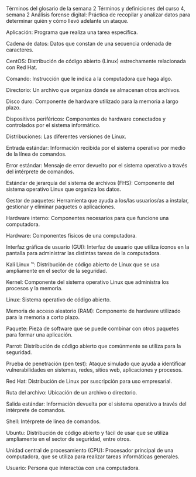 Términos del glosario de la semana 2
Términos y definiciones del curso 4, semana 2
Análisis forense digital: Práctica de recopilar y analizar datos para determinar quién y cómo llevó adelante un ataque.

Aplicación: Programa que realiza una tarea específica.

Cadena de datos: Datos que constan de una secuencia ordenada de caracteres.

CentOS: Distribución de código abierto (Linux) estrechamente relacionada con Red Hat.

Comando: Instrucción que le indica a la computadora que haga algo.

Directorio: Un archivo que organiza dónde se almacenan otros archivos.

Disco duro: Componente de hardware utilizado para la memoria a largo plazo.

Dispositivos periféricos: Componentes de hardware conectados y controlados por el sistema informático.

Distribuciones: Las diferentes versiones de Linux.

Entrada estándar: Información recibida por el sistema operativo por medio de la línea de comandos.

Error estándar: Mensaje de error devuelto por el sistema operativo a través del intérprete de comandos.

Estándar de jerarquía del sistema de archivos (FHS): Componente del sistema operativo Linux que organiza los datos.

Gestor de paquetes: Herramienta que ayuda a los/las usuarios/as a instalar, gestionar y eliminar paquetes o aplicaciones.

Hardware interno: Componentes necesarios para que funcione una computadora.

Hardware: Componentes físicos de una computadora.

Interfaz gráfica de usuario (GUI): Interfaz de usuario que utiliza íconos en la pantalla para administrar las distintas tareas de la computadora.

Kali Linux ™: Distribución de código abierto de Linux que se usa ampliamente en  el sector de la seguridad.

Kernel: Componente del sistema operativo Linux que administra los procesos y la memoria.

Linux: Sistema operativo de código abierto.

Memoria de acceso aleatorio (RAM): Componente de hardware utilizado para la memoria a corto plazo.

Paquete: Pieza de software que se puede combinar con otros paquetes para formar una aplicación.

Parrot: Distribución de código abierto que comúnmente se utiliza para la seguridad.

Prueba de penetración (pen test): Ataque simulado que ayuda a identificar vulnerabilidades en sistemas, redes, sitios web, aplicaciones y procesos.

Red Hat: Distribución de Linux por suscripción para uso empresarial.

Ruta del archivo: Ubicación de un archivo o directorio.

Salida estándar: Información devuelta por el sistema operativo a través del intérprete de comandos.

Shell: Intérprete de línea de comandos. 

Ubuntu: Distribución de código abierto y fácil de usar que se utiliza ampliamente en el sector de seguridad, entre otros.

Unidad central de procesamiento (CPU): Procesador principal de una computadora, que se utiliza para realizar tareas informáticas generales.

Usuario: Persona que interactúa con una computadora. 
